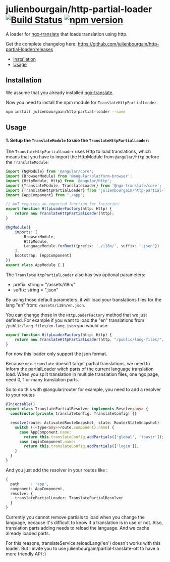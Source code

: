 # julienbourgain/http-partial-loader [![Build Status](https://travis-ci.org/JulienBourgain/http-partial-loader.svg?branch=master)](https://travis-ci.org/JulienBourgain/http-partial-loader) [![npm version](https://img.shields.io/npm/v/julienbourgain/http-partial-loader.svg)](https://www.npmjs.com/package/julienbourgain/http-partial-loader)

A loader for [ngx-translate](https://github.com/ngx-translate/core) that loads translation using http.

Get the complete changelog here: https://github.com/julienbourgain/http-partial-loader/releases

* [Installation](#installation)
* [Usage](#usage)

## Installation

We assume that you already installed [ngx-translate](https://github.com/ngx-translate/core).

Now you need to install the npm module for `TranslateHttpPartialLoader`:

```sh
npm install julienbourgain/http-partial-loader --save
```

## Usage

#### 1. Setup the `TranslateModule` to use the `TranslateHttpPartialLoader`:

The `TranslateHttpPartialLoader` uses Http to load translations, which means that you have to import the HttpModule from `@angular/http` before the `TranslateModule`:

```ts
import {NgModule} from '@angular/core';
import {BrowserModule} from '@angular/platform-browser';
import {HttpModule, Http} from '@angular/http';
import {TranslateModule, TranslateLoader} from '@ngx-translate/core';
import {TranslateHttpPartialLoader} from 'julienbourgain/http-partial-loader';
import {AppComponent} from "./app";

// AoT requires an exported function for factories
export function HttpLoaderFactory(http: Http) {
    return new TranslateHttpPartialLoader(http);
}

@NgModule({
    imports: [
        BrowserModule,
        HttpModule,
        LanguageModule.forRoot({prefix: './i18n/', suffix: '.json'})
    ],
    bootstrap: [AppComponent]
})
export class AppModule { }
```

The `TranslateHttpPartialLoader` also has two optional parameters:
- prefix: string = "/assets/i18n/"
- suffix: string = ".json"

By using those default parameters, it will load your translations files for the lang "en" from: `/assets/i18n/en.json`.

You can change those in the `HttpLoaderFactory` method that we just defined. For example if you want to load the "en" translations from `/public/lang-files/en-lang.json` you would use:

```ts
export function HttpLoaderFactory(http: Http) {
    return new TranslateHttpPartialLoader(http, "/public/lang-files/", "-lang.json");
}
```

For now this loader only support the json format.

Because `ngx-translate` doesn't target partial translations, we need to inform the partialLoader witch parts of the current language translation load.
When you split translation in multiple translation files, one ngx page, need 0, 1 or many translation parts.

So to do this with @angular/router for example, you need to add a resolver to your routes


```ts
@Injectable()
export class TranslatePartialResolver implements Resolve<any> {
  constructor(private translateConfig: TranslateConfig) {}

  resolve(route: ActivatedRouteSnapshot, state: RouterStateSnapshot) 
    switch ((<Type<any>>route.component).name) {
      case AppComponent.name:
        return this.translateConfig.addPartials(['global', 'toastr']);
      case LoginComponent.name:
        return this.translateConfig.addPartials(['login']);
    }
  }
}
```

And you just add the resolver in your routes like : 

```ts
{
  path     : 'app',
  component: AppComponent,
  resolve: {
    translatePartialLoader: TranslatePartialResolver
  }
}
```

Currently you cannot remove partials to load when you change the language, because it's difficult to know if a translation is in use or not.
Also, translation parts adding needs to reload the language. And we cache already loaded parts.

For this reasons, translateService.reloadLang('en') doesn't works with this loader.
But I invite you to use julienbourgain/partial-translate-ott to have a more friendly API :)
